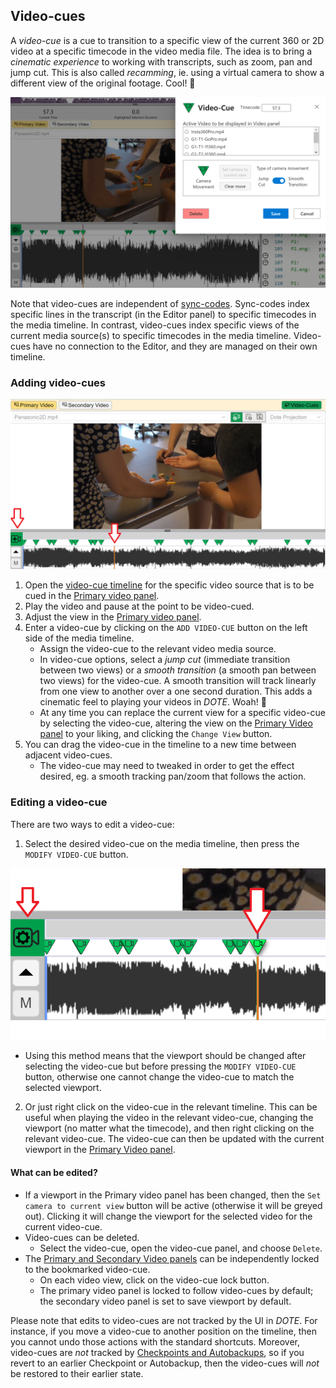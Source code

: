 ## Video-cues

A _video-cue_ is a cue to transition to a specific view of the current 360 or 2D video at a specific timecode in the video media file.
The idea is to bring a _cinematic experience_ to working with transcripts, such as zoom, pan and jump cut.
This is also called _recamming_, ie. using a virtual camera to show a different view of the original footage.
Cool! 🍦

[![Video-cues](images/cues/video-cue-edit.png)](images/cues/video-cue-edit.png)

Note that video-cues are independent of [sync-codes](sync-code.md).
Sync-codes index specific lines in the transcript (in the Editor panel) to specific timecodes in the media timeline.
In contrast, video-cues index specific views of the current media source(s) to specific timecodes in the media timeline.
Video-cues have no connection to the Editor, and they are managed on their own timeline.

### Adding video-cues

[![Video-cues](images/cues/video-cue-add.png)](images/cues/video-cue-add.png)

1. Open the [video-cue timeline](media.md#media) for the specific video source that is to be cued in the [Primary video panel](video.md).
1. Play the video and pause at the point to be video-cued.
1. Adjust the view in the [Primary video panel](video.md).
1. Enter a video-cue by clicking on the `ADD VIDEO-CUE` button on the left side of the media timeline.
    - Assign the video-cue to the relevant video media source.
    - In video-cue options, select a _jump cut_ (immediate transition between two views) or a _smooth transition_ (a smooth pan between two views) for the video-cue.
    A smooth transition will track linearly from one view to another over a one second duration.
    This adds a cinematic feel to playing your videos in _DOTE_. Woah! 🎦
    - At any time you can replace the current view for a specific video-cue by selecting the video-cue, altering the view on the [Primary Video panel](video.md) to your liking, and clicking the `Change View` button.
1. You can drag the video-cue in the timeline to a new time between adjacent video-cues.
    - The video-cue may need to tweaked in order to get the effect desired, eg. a smooth tracking pan/zoom that follows the action.

### Editing a video-cue

There are two ways to edit a video-cue:

1. Select the desired video-cue on the media timeline, then press the `MODIFY VIDEO-CUE` button.

[![Video-cues](images/cues/video-cue-edit2.png)](images/cues/video-cue-edit2.png)

- Using this method means that the viewport should be changed after selecting the video-cue but before pressing the `MODIFY VIDEO-CUE` button, otherwise one cannot change the video-cue to match the selected viewport.

2. Or just right click on the video-cue in the relevant timeline.
This can be useful when playing the video in the relevant video-cue, changing the viewport (no matter what the timecode), and then right clicking on the relevant video-cue.
The video-cue can then be updated with the current viewport in the [Primary Video panel](video.md).

#### What can be edited?

- If a viewport in the Primary video panel has been changed, then the `Set camera to current view` button will be active (otherwise it will be greyed out).
Clicking it will change the viewport for the selected video for the current video-cue.
- Video-cues can be deleted.
    - Select the video-cue, open the video-cue panel, and choose `Delete`.
- The [Primary and Secondary Video panels](video.md) can be independently locked to the bookmarked video-cue.
    - On each video view, click on the video-cue lock button.
    - The primary video panel is locked to follow video-cues by default; the secondary video panel is set to save viewport by default.

Please note that edits to video-cues are not tracked by the UI in _DOTE_.
For instance, if you move a video-cue to another position on the timeline, then you cannot undo those actions with the standard shortcuts.
Moreover, video-cues are _not_ tracked by [Checkpoints and Autobackups](versioncontrol.md), so if you revert to an earlier Checkpoint or Autobackup, then the video-cues will _not_ be restored to their earlier state.

